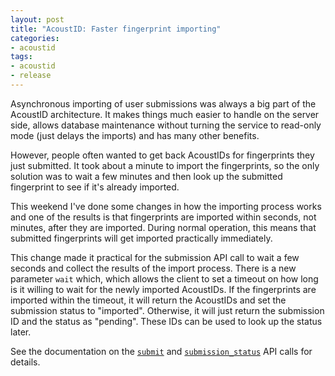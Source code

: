 ```yaml
---
layout: post
title: "AcoustID: Faster fingerprint importing"
categories:
- acoustid
tags:
- acoustid
- release
---
```


Asynchronous importing of user submissions was always a big part of the AcoustID architecture.
It makes things much easier to handle on the server side, allows database maintenance without
turning the service to read-only mode (just delays the imports) and has many other benefits.

However, people often wanted to get back AcoustIDs for fingerprints they just submitted. It took
about a minute to import the fingerprints, so the only solution was to wait a few minutes
and then look up the submitted fingerprint to see if it's already imported.

This weekend I've done some changes in how the importing process works and one of
the results is that fingerprints are imported within seconds, not minutes, after they
are imported. During normal operation, this means that submitted fingerprints will
get imported practically immediately.

This change made it practical for the submission API call to wait a few seconds and
collect the results of the import process. There is a new parameter `wait` which, which
allows the client to set a timeout on how long is it willing to wait for the newly
imported AcoustIDs. If the fingerprints are imported within the timeout, it will
return the AcoustIDs and set the submission status to "imported". Otherwise, it will
just return the submission ID and the status as "pending". These IDs can be used to
look up the status later.

See the documentation on the [`submit`][submit] and [`submission_status`][submission_status] API calls for details.

[submit]: http://acoustid.org/webservice#submit
[submission_status]: http://acoustid.org/webservice#submission_status

